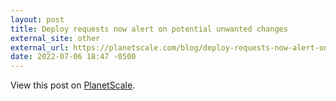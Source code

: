 ```yaml
---
layout: post
title: Deploy requests now alert on potential unwanted changes
external_site: other
external_url: https://planetscale.com/blog/deploy-requests-now-alert-on-potential-unwanted-changes
date: 2022-07-06 18:47 -0500
---
```

<!-- link[https://planetscale.com/blog/deploy-requests-now-alert-on-potential-unwanted-changes] -->

View this post on [PlanetScale](https://planetscale.com/blog/deploy-requests-now-alert-on-potential-unwanted-changes).

